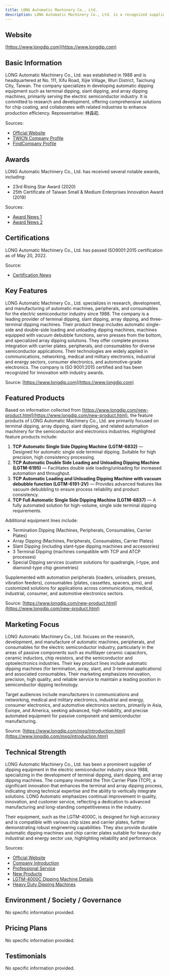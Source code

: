 ```yaml
---
title: LONG Automatic Machinery Co., Ltd.
description: LONG Automatic Machinery Co., Ltd. is a recognized supplier of dipping equipment for the electric semiconductors industry, specializing in terminal dipping, slant dipping, and array dipping machines since 1988. The company is based in Taichung City, Taiwan, and focuses on providing high value-added automatic equipment and total solutions for chip coating processes.
---
```


## Website

[https://www.longdip.com](https://www.longdip.com)

## Basic Information

LONG Automatic Machinery Co., Ltd. was established in 1988 and is headquartered at No. 111, Xifu Road, Xijie Village, Wuri District, Taichung City, Taiwan. The company specializes in developing automatic dipping equipment such as terminal dipping, slant dipping, and array dipping machines, primarily serving the electric semiconductor industry. It is committed to research and development, offering comprehensive solutions for chip coating, and collaborates with related industries to enhance production efficiency. Representative: 林森崧.

Sources:
- [Official Website](https://www.longdip.com/)
- [TWICN Company Profile](https://www.twincn.com/22794567)
- [FindCompany Profile](https://www.findcompany.com.tw/%E9%BE%8D%E9%80%B2%E8%87%AA%E5%8B%95%E6%A9%9F%E6%A2%B0%E8%82%A1%E4%BB%BD%E6%9C%89%E9%99%90%E5%85%AC%E5%8F%B8)

## Awards

LONG Automatic Machinery Co., Ltd. has received several notable awards, including:
- 23rd Rising Star Award (2020)
- 25th Certificate of Taiwan Small & Medium Enterprises Innovation Award (2019)

Sources:
- [Award News 1](https://www.longdip.com/msg/msg84.html)
- [Award News 2](https://www.longdip.com/msg/msg29.html)

## Certifications

LONG Automatic Machinery Co., Ltd. has passed ISO9001:2015 certification as of May 20, 2022.

Source:
- [Certification News](https://www.longdip.com/msg/msg85.html)

## Key Features

LONG Automatic Machinery Co., Ltd. specializes in research, development, and manufacturing of automatic machines, peripherals, and consumables for the electric semiconductor industry since 1988. The company is a leading provider of terminal dipping, slant dipping, array dipping, and three-terminal dipping machines. Their product lineup includes automatic single-side and double-side loading and unloading dipping machines, machines equipped with vacuum debubble functions, servo presses from the bottom, and specialized array dipping solutions. They offer complete process integration with carrier plates, peripherals, and consumables for diverse semiconductor applications. Their technologies are widely applied in communications, networking, medical and military electronics, industrial and energy sectors, consumer electronics, and automotive-grade electronics. The company is ISO 9001:2015 certified and has been recognized for innovation with industry awards.

Source: [https://www.longdip.com](https://www.longdip.com)

## Featured Products

Based on information collected from [https://www.longdip.com/new-product.html](https://www.longdip.com/new-product.html), the feature products of LONG Automatic Machinery Co., Ltd. are primarily focused on terminal dipping, array dipping, slant dipping, and related automation machinery for the semiconductor and electronics industries. Highlighted feature products include:

1. **TCP Automatic Single Side Dipping Machine (LGTM-6832)** — Designed for automatic single side terminal dipping. Suitable for high precision, high consistency processing.
2. **TCP Automatic Double Side Loading and Unloading Dipping Machine (LGTM-6195)** — Facilitates double side loading/unloading for increased automation and throughput.
3. **TCP Automatic Loading and Unloading Dipping Machine with vacuum debubble function (LGTM-6191-2V)** — Provides advanced features like vacuum debubbling to ensure process reliability and product consistency.
4. **TCP Full Automatic Single Side Dipping Machine (LGTM-6837)** — A fully automated solution for high-volume, single side terminal dipping requirements.

Additional equipment lines include:
- Termination Dipping (Machines, Peripherals, Consumables, Carrier Plates)
- Array Dipping (Machines, Peripherals, Consumables, Carrier Plates)
- Slant Dipping (including slant-type dipping machines and accessories)
- 3 Terminal Dipping (machines compatible with TCP and ATCP processes)
- Special Dipping services (custom solutions for quadrangle, I-type, and diamond-type chip geometries)

Supplemented with automation peripherals (loaders, unloaders, presses, vibration feeders), consumables (plates, cassettes, spacers, pins), and customized solutions for applications across communications, medical, industrial, consumer, and automotive electronics sectors.

Source: [https://www.longdip.com/new-product.html](https://www.longdip.com/new-product.html)

## Marketing Focus

LONG Automatic Machinery Co., Ltd. focuses on the research, development, and manufacture of automatic machines, peripherals, and consumables for the electric semiconductor industry, particularly in the areas of passive components such as multilayer ceramic capacitors, ceramic inductors, chip resistors, and the semiconductor and optoelectronics industries. Their key product lines include automatic dipping machines (for termination, array, slant, and 3-terminal applications) and associated consumables. Their marketing emphasizes innovation, precision, high quality, and reliable service to maintain a leading position in semiconductor dipping technology.

Target audiences include manufacturers in communications and networking, medical and military electronics, industrial and energy, consumer electronics, and automotive electronics sectors, primarily in Asia, Europe, and America, seeking advanced, high-reliability, and precise automated equipment for passive component and semiconductor manufacturing.

Source: [https://www.longdip.com/msg/introduction.html](https://www.longdip.com/msg/introduction.html)

## Technical Strength

LONG Automatic Machinery Co., Ltd. has been a prominent supplier of dipping equipment in the electric semiconductor industry since 1988, specializing in the development of terminal dipping, slant dipping, and array dipping machines. The company invented the Thin Carrier Plate (TCP), a significant innovation that enhances the terminal and array dipping process, indicating strong technical expertise and the ability to vertically integrate solutions. LONG Automatic emphasizes continual improvement in quality, innovation, and customer service, reflecting a dedication to advanced manufacturing and long-standing competitiveness in the industry.

Their equipment, such as the LGTM-4000C, is designed for high accuracy and is compatible with various chip sizes and carrier plates, further demonstrating robust engineering capabilities. They also provide durable automatic dipping machines and chip carrier plates suitable for heavy-duty industrial and energy sector use, highlighting reliability and performance.

Sources:
- [Official Website](https://www.longdip.com/)
- [Company Introduction](https://www.longdip.com/msg/introduction.html)
- [Professional Service](https://www.longdip.com/msg/professional-service.html)
- [New Products](https://www.longdip.com/new-product.html)
- [LGTM-4000C Dipping Machine Details](https://www.longdip.com/pro-lgtm-4000c-dipping-machine-for-carrier-plate.html)
- [Heavy Duty Dipping Machines](https://www.longdip.com/msg/heavy-duty-dipping-machines-for-industrial-and-energy-applications.html)

## Environment / Society / Governance

No specific information provided.

## Pricing Plans

No specific information provided.

## Testimonials

No specific information provided.
